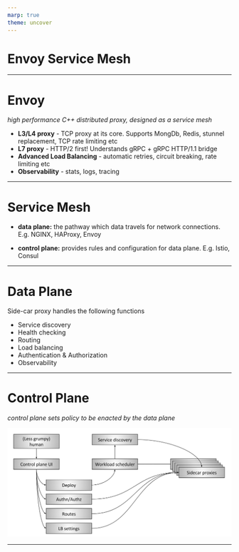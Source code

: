 ```yaml
---
marp: true
theme: uncover
---
```


# Envoy Service Mesh

---

<!-- paginate: true -->

# Envoy

*high performance C++ distributed proxy, designed as a service mesh*

- **L3/L4 proxy** - TCP proxy at its core. Supports MongDb, Redis, stunnel replacement, TCP rate limiting etc
- **L7 proxy** - HTTP/2 first! Understands gRPC + gRPC HTTP/1.1 bridge
- **Advanced Load Balancing** - automatic retries, circuit breaking, rate limiting etc
- **Observability** - stats, logs, tracing

---

# Service Mesh

- **data plane:** the pathway which data travels for network connections. E.g.  NGINX, HAProxy, Envoy

- **control plane:** provides rules and configuration for data plane. E.g. Istio, Consul

---

# Data Plane

Side-car proxy handles the following functions

- Service discovery
- Health checking
- Routing
- Load balancing
- Authentication & Authorization
- Observability


---

# Control Plane

*control plane sets policy to be enacted by the data plane*

![center width:700](service_plane.png)

---


